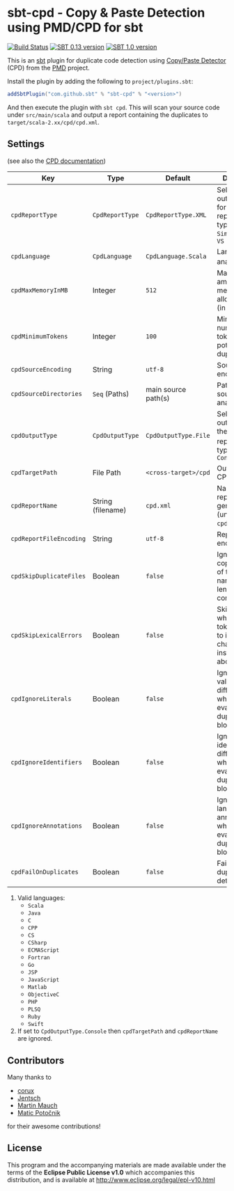 # sbt-cpd - Copy & Paste Detection using PMD/CPD for sbt

[![Build Status](https://travis-ci.org/sbt/sbt-cpd.svg?branch=master)](https://travis-ci.org/sbt/sbt-cpd)
[![SBT 0.13 version](https://img.shields.io/badge/sbt_0.13-2.0.0--M2-blue.svg)](https://bintray.com/stringbean/sbt-plugins/sbt-cpd)
[![SBT 1.0 version](https://img.shields.io/badge/sbt_1.0-2.0.0--M2-blue.svg)](https://bintray.com/stringbean/sbt-plugins/sbt-cpd)

This is an [sbt](http://scala-sbt.org/) plugin for duplicate code detection using
[Copy/Paste Detector](https://pmd.github.io/latest/usage/cpd-usage.html) (CPD) from the [PMD](https://pmd.github.io)
project.

Install the plugin by adding the following to `project/plugins.sbt`:

```scala
addSbtPlugin("com.github.sbt" % "sbt-cpd" % "<version>")
```

And then execute the plugin with `sbt cpd`. This will scan your source code under `src/main/scala` and output a report
containing the duplicates to `target/scala-2.xx/cpd/cpd.xml`.

## Settings

(see also the [CPD documentation](https://pmd.github.io/pmd-5.4.2/usage/cpd-usage.html))

| Key                     | Type              | Default             | Description |
| ----------------------- | ----------------- | ------------------- | ----------- |
| `cpdReportType`         | `CpdReportType`   | `CpdReportType.XML` | Selects the output format for the CPD report. Valid types: `XML`, `Simple`, `CSV` & `VS` |
| `cpdLanguage`           | `CpdLanguage`     | `CpdLanguage.Scala` | Language to analyze.<sup>1</sup> |
| `cpdMaxMemoryInMB`      | Integer           | `512`               | Maximum amount of memory to allow for CPD (in MB). |
| `cpdMinimumTokens`      | Integer           | `100`               | Minimum number of tokens of potential duplicates. |
| `cpdSourceEncoding`     | String            | `utf-8`             | Source file encoding. |
| `cpdSourceDirectories`  | `Seq` (Paths)     | main source path(s) | Paths of the source files to analyze. |
| `cpdOutputType`         | `CpdOutputType`   | `CpdOutputType.File`| Selects the output type for the CPD report.<sup>2</sup> Valid types: `File`, `Console` |
| `cpdTargetPath`         | File Path         | `<cross-target>/cpd`| Output path for CPD reports. |
| `cpdReportName`         | String (filename) | `cpd.xml`           | Name of the report file to generate (under `cpdTargetPath`). |
| `cpdReportFileEncoding` | String            | `utf-8`             | Report file encoding. |
| `cpdSkipDuplicateFiles` | Boolean           | `false`             | Ignore multiple copies of files of the same name and length in comparison. |
| `cpdSkipLexicalErrors`  | Boolean           | `false`             | Skip files which can't be tokenized due to invalid characters instead of aborting. |
| `cpdIgnoreLiterals`     | Boolean           | `false`             | Ignore literal value differences when evaluating a duplicate block. |
| `cpdIgnoreIdentifiers`  | Boolean           | `false`             | Ignore identifier name differences when evaluating a duplicate block. |
| `cpdIgnoreAnnotations`  | Boolean           | `false`             | Ignore language annotations when evaluating a duplicate block. |
| `cpdFailOnDuplicates`   | Boolean           | `false`             | Fail the build if duplicates are detected. |

1. Valid languages:
    * `Scala`
    * `Java`
    * `C`
    * `CPP`
    * `CS`
    * `CSharp`
    * `ECMAScript`
    * `Fortran`
    * `Go`
    * `JSP`
    * `JavaScript`
    * `Matlab`
    * `ObjectiveC`
    * `PHP`
    * `PLSQ`
    * `Ruby`
    * `Swift`
1. If set to `CpdOutputType.Console` then `cpdTargetPath` and `cpdReportName` are ignored.

## Contributors

Many thanks to

* [corux](https://github.com/corux)
* [Jentsch](https://github.com/Jentsch)
* [Martin Mauch](https://github.com/nightscape)
* [Matic Potočnik](https://github.com/HairyFotr)

for their awesome contributions!

## License

This program and the accompanying materials are made available under the terms of the **Eclipse Public License v1.0** which accompanies this distribution, and is available at http://www.eclipse.org/legal/epl-v10.html
